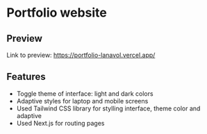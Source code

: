 
# Portfolio website

## Preview

Link to preview: https://portfolio-lanavol.vercel.app/


## Features

- Toggle theme of interface: light and dark colors
- Adaptive styles for laptop and mobile screens
- Used Tailwind CSS library for stylling interface, theme color and adaptive
- Used Next.js for routing pages


